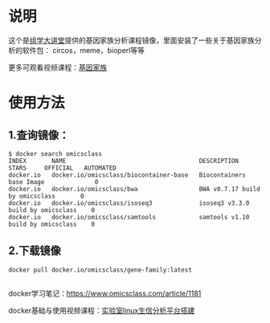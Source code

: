 # 说明
这个是[组学大讲堂](https://www.omicsclass.com/)提供的基因家族分析课程镜像，里面安装了一些关于基因家族分析的软件包：
circos，meme，bioperl等等

更多可观看视频课程：[基因家族](https://study.163.com/course/introduction/1209048893.htm?share=1&shareId=1030291076)


# 使用方法

## 1.查询镜像：
```
$ docker search omicsclass
INDEX       NAME                                     DESCRIPTION                           STARS     OFFICIAL   AUTOMATED
docker.io   docker.io/omicsclass/biocontainer-base   Biocontainers base Image              0
docker.io   docker.io/omicsclass/bwa                 BWA v0.7.17 build by omicsclass       0
docker.io   docker.io/omicsclass/isoseq3             isoseq3 v3.3.0 build by omicsclass    0
docker.io   docker.io/omicsclass/samtools            samtools v1.10 build by omicsclass    0
```
## 2.下载镜像
```
docker pull docker.io/omicsclass/gene-family:latest
```
## 

docker学习笔记：https://www.omicsclass.com/article/1181

docker基础与使用视频课程：[实验室linux生信分析平台搭建](https://study.163.com/course/introduction/1209757831.htm?share=1&shareId=1030291076)



